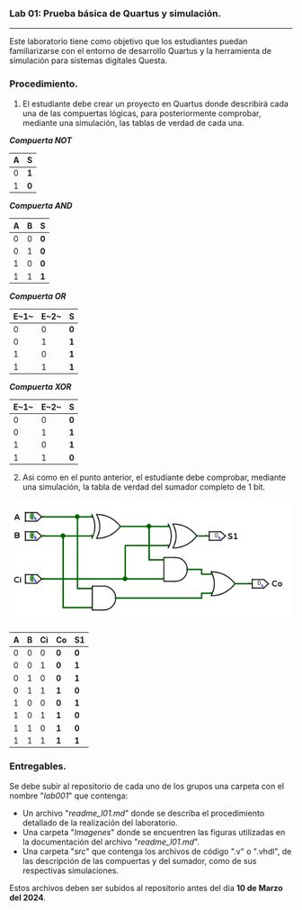 ### Lab 01: Prueba básica de Quartus y simulación.

---

Este laboratorio tiene como objetivo que los estudiantes puedan familiarizarse con el entorno de desarrollo Quartus y la herramienta de simulación para sistemas digitales Questa.


### Procedimiento.

1. El estudiante debe crear un proyecto en Quartus donde describirá cada una de las compuertas lógicas, para posteriormente comprobar, mediante una simulación, las tablas de verdad de cada una. 


***Compuerta NOT***

|  A   | S |  
|------|---|           
|   0  | **1** | 
|   1  | **0** | 


***Compuerta AND***

|   A  |   B  | **S** |         
|------|------|-------|
|   0  |   0  | **0** | 
|   0  |   1  | **0** | 
|   1  |   0  | **0** | 
|   1  |   1  | **1** |  


***Compuerta OR***

| E~1~ | E~2~ | S |  
|------|------|---|
|   0  |   0  | **0** | 
|   0  |   1  | **1** | 
|   1  |   0  | **1** | 
|   1  |   1  | **1** |  


***Compuerta XOR***

| E~1~ | E~2~ | S |  
|------|------|---|
|   0  |   0  | **0** | 
|   0  |   1  | **1** | 
|   1  |   0  | **1** | 
|   1  |   1  | **0** |  


2. Asi como en el punto anterior, el estudiante debe comprobar, mediante una simulación, la tabla de verdad del sumador completo de 1 bit.  


![Medio Sumador](/Imagenes/Cir/Sumador.png)

|   A  |   B  |  Ci |   Co  |   S1  |
|------|------|-----|-------|-------|
|   0  |   0  |  0  | **0** | **0** |
|   0  |   0  |  1  | **0** | **1** |
|   0  |   1  |  0  | **0** | **1** |
|   0  |   1  |  1  | **1** | **0** | 
|   1  |   0  |  0  | **0** | **1** |
|   1  |   0  |  1  | **1** | **0** |
|   1  |   1  |  0  | **1** | **0** |
|   1  |   1  |  1  | **1** | **1** | 



### Entregables.

Se debe subir al repositorio de cada uno de los grupos una carpeta con el nombre "*lab001*" que contenga:

* Un archivo "*readme_l01.md*" donde se describa el procedimiento detallado de la realización del laboratorio.
* Una carpeta "*Imagenes*" donde se encuentren las figuras utilizadas en la documentación del archivo "*readme_l01.md*".
* Una carpeta "*src*" que contenga los archivos de código ".v" o ".vhdl", de las descripción de las compuertas y del sumador, como de sus respectivas simulaciones.

Estos archivos deben ser subidos al repositorio antes del dia <strong>10 de Marzo del 2024</strong>.